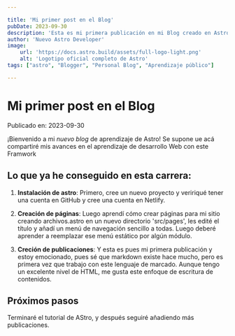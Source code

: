 ```yaml
---

title: 'Mi primer post en el Blog'
pubDate: 2023-09-30
description: 'Esta es mi primera publicación en mi Blog creado en Astro. Estoy feliz de aprender algo nuevo'
author: 'Nuevo Astro Developer'
image:
    url: 'https://docs.astro.build/assets/full-logo-light.png'
    alt: 'Logotipo oficial completo de Astro'
tags: ["astro", "Blogger", "Personal Blog", "Aprendizaje público"]

---
```


# Mi primer post en el Blog

Publicado en: 2023-09-30

¡Bienvenido a mi _nuevo blog_ de aprendizaje de Astro! Se supone ue acá compartiré mis avances en el aprendizaje de desarrollo Web con este Framwork

## Lo que ya he conseguido en esta carrera:

1. **Instalación de astro**: Primero, cree un nuevo proyecto y veririqué tener una cuenta en GitHub y cree una cuenta en Netlify.

2. **Creación de páginas**: Luego aprendí cómo crear páginas para mi sitio creando archivos.astro en un nuevo directorio 'src/pages', les edité el título y añadí un menú de navegación sencillo a todas. Luego deberé aprender a reemplazar ese menú estático por algún módulo.

3. **Creción de publicaciones**: Y esta es pues mi primera publicación y estoy emocionado, pues sé que markdown existe hace mucho, pero es primera vez que trabajo con este lenguaje de marcado. Aunque tengo un excelente nivel de HTML, me gusta este enfoque de escritura de contenidos. 

## Próximos pasos

Terminaré el tutorial de AStro, y después seguiré añadiendo más publicaciones.